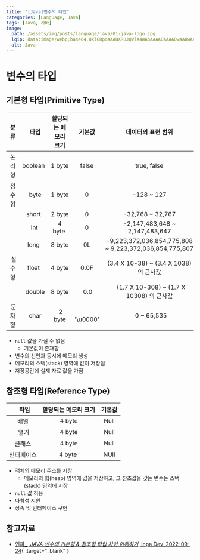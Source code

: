 ```yaml
---
title: "[Java]변수의 타입"
categories: [Language, Java]
tags: [Java, 자바]
image:
  path: /assets/img/posts/language/java/01-java-logo.jpg
  lqip: data:image/webp;base64,UklGRpoAAABXRUJQVlA4WAoAAAAQAAAADwAABwAAQUxQSDIAAAARL0AmbZurmr57yyIiqE8oiG0bejIYEQTgqiDA9vqnsUSI6H+oAERp2HZ65qP/VIAWAFZQOCBCAAAA8AEAnQEqEAAIAAVAfCWkAALp8sF8rgRgAP7o9FDvMCkMde9PK7euH5M1m6VWoDXf2FkP3BqV0ZYbO6NA/VFIAAAA
  alt: Java
---
```


# 변수의 타입

## 기본형 타입(Primitive Type)

|  분류  |   타입  | 할당되는 메모리 크기 |   기본값   |                  데이터의 표현 범위                     |
|:------:|:------:|:-------------------:|:----------:|:------------------------------------------------------:|
| 논리형 | boolean |       1 byte        |   false   |                    true, false                         |
| 정수형 |   byte  |       1 byte        |     0     |                     -128 ~ 127                         |
|        |  short  |       2 byte        |     0     |                 -32,768 ~ 32,767                       |
|        |   int   |       4 byte        |     0     |           -2,147,483,648 ~ 2,147,483,647               |
|        |   long  |       8 byte        |     0L    | -9,223,372,036,854,775,808 ~ 9,223,372,036,854,775,807 |
| 실수형 |  float  |       4 byte        |    0.0F   |         (3.4 X 10-38) ~ (3.4 X 1038) 의 근사값          |
|        |  double |      8 byte         |    0.0    |        (1.7 X 10-308) ~ (1.7 X 10308) 의 근사값         |
| 문자형 |   char  |       2 byte        |  '\u0000' |                     0 ~ 65,535                          |

- `null` 값을 가질 수 없음
  + 기본값이 존재함
- 변수의 선언과 동시에 메모리 생성
- 메모리의 스택(stack) 영역에 값이 저장됨
- 저장공간에 실제 자료 값을 가짐

## 참조형 타입(Reference Type)

|    타입   | 할당되는 메모리 크기 | 기본값 |
|:---------:|:-------------------:|:-----:|
|    배열   |       4 byte        |  Null |
|    열거   |       4 byte        |  Null |
|   클래스  |       4 byte        |  Null |
| 인터페이스 |       4 byte       |  NUll |


- 객체의 메모리 주소를 저장
  + 메모리의 힙(heap) 영역에 값을 저장하고, 그 참조값을 갖는 변수는 스택(stack) 영역에 저장
- `null` 값 허용
- 다형성 지원
- 상속 및 인터페이스 구현

## 참고자료

- [인파_, *JAVA 변수의 기본형 & 참조형 타입 차이 이해하기*, Inpa Dev, 2022-09-24](https://inpa.tistory.com/entry/JAVA-%E2%98%95-%EB%B3%80%EC%88%98%EC%9D%98-%EA%B8%B0%EB%B3%B8%ED%98%95-%EC%B0%B8%EC%A1%B0%ED%98%95-%ED%83%80%EC%9E%85){ :target="_blank" }